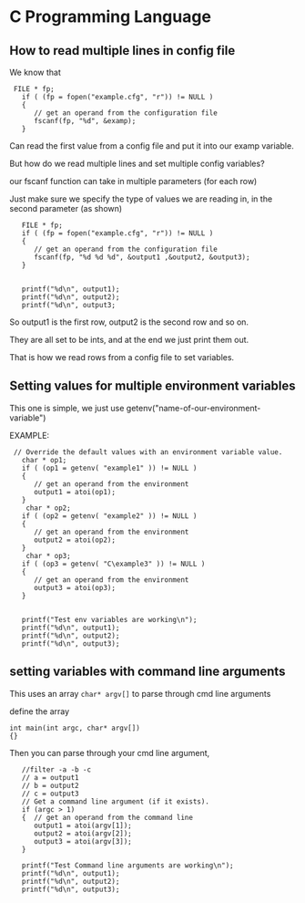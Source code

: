 # C Programming Language

## How to read multiple lines in config file

We know that

```
 FILE * fp;
   if ( (fp = fopen("example.cfg", "r")) != NULL )
   {
      // get an operand from the configuration file
      fscanf(fp, "%d", &examp);
   }
```

Can read the first value from a config file and put it into our examp variable.

But how do we read multiple lines and set multiple config variables?

our fscanf function can take in multiple parameters (for each row)

Just make sure we specify the type of values we are reading in, in the second parameter (as shown)

```
   FILE * fp;
   if ( (fp = fopen("example.cfg", "r")) != NULL )
   {
      // get an operand from the configuration file
      fscanf(fp, "%d %d %d", &output1 ,&output2, &output3);
   }


   printf("%d\n", output1);
   printf("%d\n", output2);
   printf("%d\n", output3;
```

So output1 is the first row, output2 is the second row and so on.

They are all set to be ints, and at the end we just print them out.

That is how we read rows from a config file to set variables.

## Setting values for multiple environment variables

This one is simple, we just use getenv("name-of-our-environment-variable")

EXAMPLE:

```
 // Override the default values with an environment variable value.
   char * op1;
   if ( (op1 = getenv( "example1" )) != NULL )
   {
      // get an operand from the environment
      output1 = atoi(op1);
   }
    char * op2;
   if ( (op2 = getenv( "example2" )) != NULL )
   {
      // get an operand from the environment
      output2 = atoi(op2);
   }
    char * op3;
   if ( (op3 = getenv( "C\example3" )) != NULL )
   {
      // get an operand from the environment
      output3 = atoi(op3);
   }


   printf("Test env variables are working\n");
   printf("%d\n", output1);
   printf("%d\n", output2);
   printf("%d\n", output3);
```

## setting variables with command line arguments

This uses an array `char* argv[]` to parse through cmd line arguments

define the array

```
int main(int argc, char* argv[])
{}
```

Then you can parse through your cmd line argument,

```
   //filter -a -b -c
   // a = output1
   // b = output2
   // c = output3
   // Get a command line argument (if it exists).
   if (argc > 1)
   {  // get an operand from the command line
      output1 = atoi(argv[1]);
      output2 = atoi(argv[2]);
      output3 = atoi(argv[3]);
   }

   printf("Test Command line arguments are working\n");
   printf("%d\n", output1);
   printf("%d\n", output2);
   printf("%d\n", output3);
```
